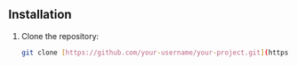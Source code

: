## Installation

1. Clone the repository:

   ```bash
   git clone [https://github.com/your-username/your-project.git](https://github.com/Alaa-Mohamed-Hashem/Movie-ballot.git)https://github.com/Alaa-Mohamed-Hashem/Movie-ballot.git
